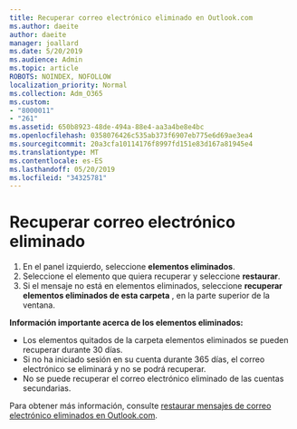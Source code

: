 ```yaml
---
title: Recuperar correo electrónico eliminado en Outlook.com
ms.author: daeite
author: daeite
manager: joallard
ms.date: 5/20/2019
ms.audience: Admin
ms.topic: article
ROBOTS: NOINDEX, NOFOLLOW
localization_priority: Normal
ms.collection: Adm_O365
ms.custom:
- "8000011"
- "261"
ms.assetid: 650b8923-48de-494a-88e4-aa3a4be8e4bc
ms.openlocfilehash: 0358076426c535ab373f6907eb775e6d69ae3ea4
ms.sourcegitcommit: 20a3cfa10114176f8997fd151e83d167a81945e4
ms.translationtype: MT
ms.contentlocale: es-ES
ms.lasthandoff: 05/20/2019
ms.locfileid: "34325781"
---
```

# <a name="recover-deleted-email"></a>Recuperar correo electrónico eliminado

1. En el panel izquierdo, seleccione **elementos eliminados**.
2. Seleccione el elemento que quiera recuperar y seleccione **restaurar**.
3. Si el mensaje no está en elementos eliminados, seleccione **recuperar elementos eliminados de esta carpeta** , en la parte superior de la ventana.

 **Información importante acerca de los elementos eliminados:**
  
- Los elementos quitados de la carpeta elementos eliminados se pueden recuperar durante 30 días.
- Si no ha iniciado sesión en su cuenta durante 365 días, el correo electrónico se eliminará y no se podrá recuperar.
- No se puede recuperar el correo electrónico eliminado de las cuentas secundarias.

Para obtener más información, consulte [restaurar mensajes de correo electrónico eliminados en Outlook.com](https://go.microsoft.com/fwlink/p/?linkid=873117).